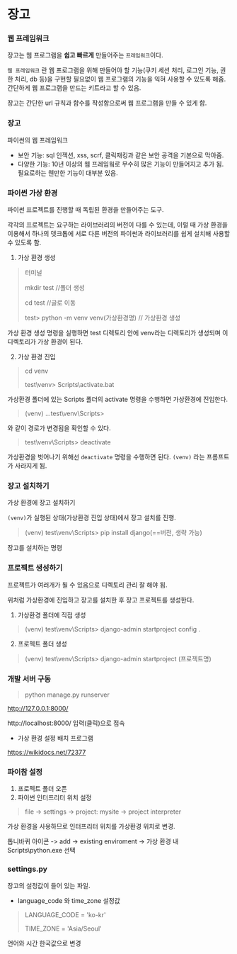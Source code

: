 # 장고

### 웹 프레임워크
장고는 웹 프로그램을 __쉽고 빠르게__ 만들어주는 `프레임워크`이다.

`웹 프레임워크` 란 웹 프로그램을 위해 만들어야 할 기능(쿠키 세션 처리, 로그인 기능, 권한 처리, db 등)을 구현할 필요없이 웹 프로그램의 기능을 익혀 사용할 수 있도록 해줌. 간단하게 웹 프로그램을 만드는 키트라고 할 수 있음.

장고는 간단한 url 규칙과 함수를 작성함으로써 웹 프로그램을 만들 수 있게 함.

### 장고

파이썬의 웹 프레임워크

* 보안 기능: sql 인젝션, xss, scrf, 클릭재킹과 같은 보안 공격을 기본으로 막아줌.
* 다양한 기능: 10년 이상의 웹 프레임웤로 무수히 많은 기능이 만들어지고 추가 됨. 필요로하는 웬만한 기능이 대부분 있음.

### 파이썬 가상 환경
파이썬 프로젝트를 진행할 때 독립된 환경을 만들어주는 도구.

각각의 프로젝트는 요구하는 라이브러리의 버전이 다를 수 있는데, 이럴 때 가상 환경을 이용해서 하나의 뎃크톱에 서로 다른 버전의 파이썬과 라이브러리를 쉽게 설치해 사용할 수 있도록 함.

1. 가상 환경 생성
> 터미널
> 
>mkdir test //폴더 생성
>
> cd test //글로 이동
> 
> test> python -m venv venv(가상환경명) // 가상환경 생성

가상 환경 생성 명령을 실행하면 test 디렉토리 안에 venv라는 디렉토리가 생성되며 이 디렉토리가 가상 환경이 된다.

2. 가상 환경 진입

> cd venv
> 
> test\venv> Scripts\activate.bat

가상환경 폴더에 있는 Scripts 폴더의 activate 명령을 수행하면 가상환경에 진입한다.

> (venv) ...test\venv\Scripts>

와 같이 경로가 변경됨을 확인할 수 있다.

> test\venv\Scripts> deactivate

가상환경을 벗어나기 위해선 `deactivate` 명령을 수행하면 된다. `(venv)` 라는 프롬프트가 사라지게 됨.

### 장고 설치하기

가상 환경에 장고 설치하기

`(venv)`가 실행된 상태(가상환경 진입 상태)에서 장고 설치를 진행.

> (venv) test\venv\Scripts> pip install django(==버전, 생략 가능)

장고를 설치하는 명령

### 프로젝트 생성하기

프로젝트가 여러개가 될 수 있음으로 디렉토리 관리 잘 해야 됨.

위처럼 가상환경에 진입하고 장고를 설치한 후 장고 프로젝트를 생성한다.

1. 가상환경 폴더에 직접 생성

> (venv) test\venv\Scripts> django-admin startproject config .

2. 프로젝트 폴더 생성

> (venv) test\venv\Scripts> django-admin startproject (프로젝트명)


### 개발 서버 구동
> python manage.py runserver

http://127.0.0.1:8000/

http://localhost:8000/
입력(클릭)으로 접속


* 가상 환경 설정 배치 프로그램

https://wikidocs.net/72377

### 파이참 설정

1. 프로젝트 폴더 오픈
2. 파이썬 인터프리터 위치 설정 
>  file -> settings -> project: mysite -> project interpreter

가상 환경을 사용하므로 인터프리터 위치를 가상환경 위치로 변경.

톱니바퀴 아이콘 -> add -> existing enviroment -> 가상 환경 내 Scripts\python.exe 선택 

### settings.py

장고의 설정값이 들어 있는 파일.

* language_code 와 time_zone 설정값

> LANGUAGE_CODE = 'ko-kr'
>
> TIME_ZONE = 'Asia/Seoul'

언어와 시간 한국값으로 변경

